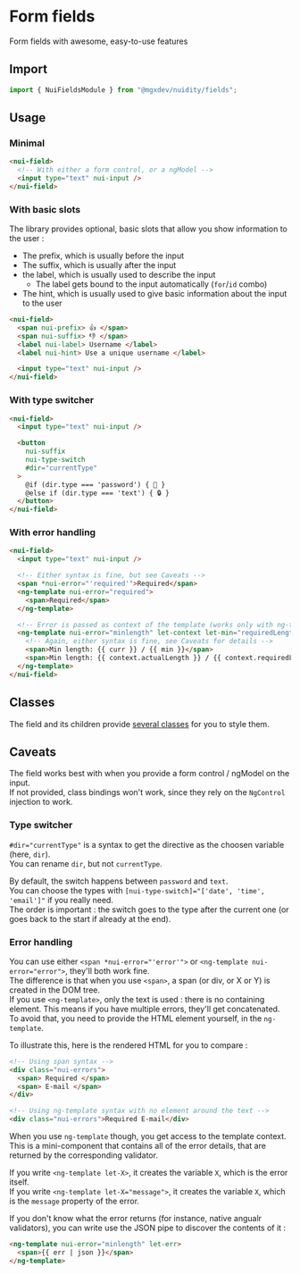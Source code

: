 # Form fields

Form fields with awesome, easy-to-use features

## Import

```typescript
import { NuiFieldsModule } from "@mgxdev/nuidity/fields";
```

## Usage

### Minimal

```html
<nui-field>
  <!-- With either a form control, or a ngModel -->
  <input type="text" nui-input />
</nui-field>
```

### With basic slots

The library provides optional, basic slots that allow you show information to the user :

- The prefix, which is usually before the input
- The suffix, which is usually after the input
- the label, which is usually used to describe the input
  - The label gets bound to the input automatically (`for`/`id` combo)
- The hint, which is usually used to give basic information about the input to the user

```html
<nui-field>
  <span nui-prefix> 👍 </span>
  <span nui-suffix> 👎 </span>
  <label nui-label> Username </label>
  <label nui-hint> Use a unique username </label>

  <input type="text" nui-input />
</nui-field>
```

### With type switcher

<!-- prettier-ignore -->
```html
<nui-field>
  <input type="text" nui-input />

  <button 
    nui-suffix 
    nui-type-switch 
    #dir="currentType"
  >
    @if (dir.type === 'password') { 👀 }
    @else if (dir.type === 'text') { 🔒 }
  </button>
</nui-field>
```

### With error handling

```html
<nui-field>
  <input type="text" nui-input />

  <!-- Either syntax is fine, but see Caveats -->
  <span *nui-error="'required'">Required</span>
  <ng-template nui-error="required">
    <span>Required</span>
  </ng-template>

  <!-- Error is passed as context of the template (works only with ng-template syntax) -->
  <ng-template nui-error="minlength" let-context let-min="requiredLength" let-curr="actualLength">
    <!-- Again, either syntax is fine, see Caveats for details -->
    <span>Min length: {{ curr }} / {{ min }}</span>
    <span>Min length: {{ context.actualLength }} / {{ context.requiredLength }}</span>
  </ng-template>
</nui-field>
```

## Classes

The field and its children provide [several classes](/projects/nuidity/schematics/common_files/styles/features/_fields.scss) for you to style them.

## Caveats

The field works best with when you provide a form control / ngModel on the input.  
If not provided, class bindings won't work, since they rely on the `NgControl` injection to work.

### Type switcher

`#dir="currentType"` is a syntax to get the directive as the choosen variable (here, `dir`).  
You can rename `dir`, but not `currentType`.

By default, the switch happens between `password` and `text`.  
You can choose the types with `[nui-type-switch]="['date', 'time', 'email']"` if you really need.  
The order is important : the switch goes to the type after the current one (or goes back to the start if already at the end).

### Error handling

You can use either `<span *nui-error="'error'">` or `<ng-template nui-error="error">`, they'll both work fine.  
The difference is that when you use `<span>`, a span (or div, or X or Y) is created in the DOM tree.  
If you use `<ng-template>`, only the text is used : there is no containing element. This means if you have multiple errors, they'll get concatenated.  
To avoid that, you need to provide the HTML element yourself, in the `ng-template`.

To illustrate this, here is the rendered HTML for you to compare :

```html
<!-- Using span syntax -->
<div class="nui-errors">
  <span> Required </span>
  <span> E-mail </span>
</div>

<!-- Using ng-template syntax with no element around the text -->
<div class="nui-errors">Required E-mail</div>
```

When you use `ng-template` though, you get access to the template context.  
This is a mini-component that contains all of the error details, that are returned by the corresponding validator.

If you write `<ng-template let-X>`, it creates the variable `X`, which is the error itself.  
If you write `<ng-template let-X="message">`, it creates the variable `X`, which is the `message` property of the error.

If you don't know what the error returns (for instance, native angualr validators), you can write use the JSON pipe to discover the contents of it :

```html
<ng-template nui-error="minlength" let-err>
  <span>{{ err | json }}</span>
</ng-template>
```
